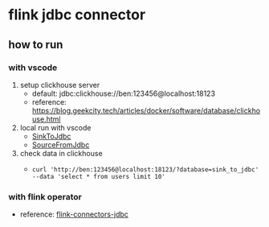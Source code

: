 # flink jdbc connector

## how to run

### with vscode

1. setup clickhouse server
    * default: jdbc:clickhouse://ben:123456@localhost:18123
    * reference: https://blog.geekcity.tech/articles/docker/software/database/clickhouse.html
2. local run with vscode
    * [SinkToJdbc](src/main/java/tech/geekcity/flink/connectors/jdbc/SinkToJdbc.java)
    * [SourceFromJdbc](src/main/java/tech/geekcity/flink/connectors/jdbc/SourceFromJdbc.java)
3. check data in clickhouse
    * ```shell
      curl 'http://ben:123456@localhost:18123/?database=sink_to_jdbc' --data 'select * from users limit 10'
      ```

### with flink operator

* reference: [flink-connectors-jdbc](https://blog.geekcity.tech/articles/data-lake/flink/connectors/jdbc/)
